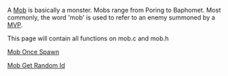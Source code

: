 A [Mob](Mob) is basically a monster. Mobs range from Poring to Baphomet. Most commonly, the word 'mob' is used to refer to an enemy summoned by a [MVP](MVP).

This page will contain all functions on mob.c and mob.h

[Mob Once Spawn](Mob-Once-Spawn)

[Mob Get Random Id](Mob_Get_Random_Id)
